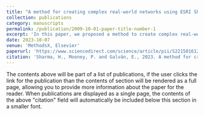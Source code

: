 ```yaml
---
title: "A method for creating complex real-world networks using ESRI Shapefiles"
collection: publications
category: manuscripts
permalink: /publication/2009-10-01-paper-title-number-1
excerpt: 'In this paper, we proposed a method to create complex real-world networks using ESRI Shapefiles. The proposed method successfully resolves the issue of transforming ESRI Shapefile data into the necessary format for well-known graph analysis libraries like OSMnx and NetworkX. The proposed method enables researchers to quickly create graphical networks for their research projects, allowing them to test their theories on actual networks.'
date: 2023-10-07
venue: 'MethodsX, Elsevier'
paperurl: 'https://www.sciencedirect.com/science/article/pii/S2215016123004223?via%3Dihub'
citation: 'Sharma, H., Mooney, P. and Galván, E., 2023. A method for creating complex real-world networks using ESRI Shapefiles. MethodsX, 11, p.102426'
---
```

The contents above will be part of a list of publications, if the user clicks the link for the publication than the contents of section will be rendered as a full page, allowing you to provide more information about the paper for the reader. When publications are displayed as a single page, the contents of the above "citation" field will automatically be included below this section in a smaller font.
